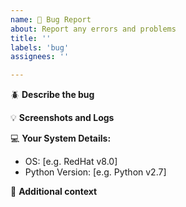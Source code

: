 ```yaml
---
name: 🐛 Bug Report
about: Report any errors and problems
title: ''
labels: 'bug'
assignees: ''

---
```


:beetle: **Describe the bug**
<!-- A clear and concise description of the problem. -->

:bulb: **Screenshots and Logs**
<!-- If applicable, add screenshots or share logs help explain your problem. -->
<!-- be careful not to reveal anything personal in the logs such as a password or api key. -->

:computer: **Your System Details:**
 - OS: [e.g. RedHat v8.0]
 - Python Version: [e.g. Python v2.7]

:crystal_ball: **Additional context**
<!-- Is the issue easy to reproduce? if so how? -->
